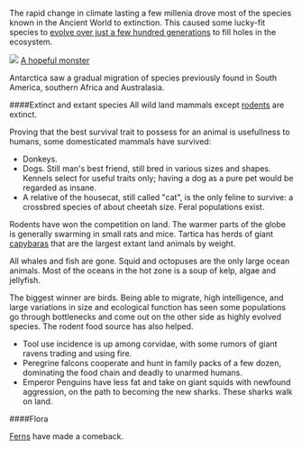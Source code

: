 The rapid change in climate lasting a few millenia drove most of the species known in the Ancient World to extinction. This caused some lucky-fit species to [evolve over just a few hundred generations](https://en.wikipedia.org/wiki/Adaptive_radiation) to fill holes in the ecosystem.

![](https://upload.wikimedia.org/wikipedia/commons/thumb/0/00/Axolotl_ganz.jpg/320px-Axolotl_ganz.jpg)
[A hopeful monster](https://en.wikipedia.org/wiki/Hopeful_monster#Macromutation_theory)

Antarctica saw a gradual migration of species previously found in South America, southern Africa and Australasia.

####Extinct and extant species
All wild land mammals except [rodents](https://en.wikipedia.org/wiki/Rodent) are extinct. 

Proving that the best survival trait to possess for an animal is usefullness to humans, some domesticated mammals have survived:
* Donkeys.
* Dogs. Still man's best friend, still bred in various sizes and shapes. Kennels select for useful traits only; having a dog as a pure pet would be regarded as insane.
* A relative of the housecat, still called "cat", is the only feline to survive: a crossbred species of about cheetah size. Feral populations exist.

Rodents have won the competition on land. The warmer parts of the globe is generally swarming in small rats and mice. Tartica has herds of giant [capybaras](https://en.wikipedia.org/wiki/Capybara) that are the largest extant land animals by weight.

All whales and fish are gone. Squid and octopuses are the only large ocean animals. Most of the oceans in the hot zone is a soup of kelp, algae and jellyfish.

The biggest winner are birds. Being able to migrate, high intelligence, and large variations in size and ecological function has seen some populations go through bottlenecks and come out on the other side as highly evolved species. The rodent food source has also helped.
* Tool use incidence is up among corvidae, with some rumors of giant ravens trading and using fire.
* Peregrine falcons cooperate and hunt in family packs of a few dozen, dominating the food chain and deadly to unarmed humans.
* Emperor Penguins have less fat and take on giant squids with newfound aggression, on the path to becoming the new sharks. These sharks walk on land.

####Flora

[Ferns](https://en.wikipedia.org/wiki/Cyathea_medullaris) have made a comeback.
